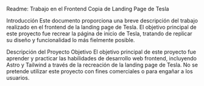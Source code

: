 Readme: Trabajo en el Frontend Copia de Landing Page de Tesla


Introducción
Este documento proporciona una breve descripción del trabajo realizado en el frontend de la landing page de Tesla. El objetivo principal de este proyecto fue recrear la página de inicio de Tesla, tratando de replicar su diseño y funcionalidad lo más fielmente posible.

Descripción del Proyecto
Objetivo
El objetivo principal de este proyecto fue aprender y practicar las habilidades de desarrollo web frontend, incluyendo Astro y Tailwind a través de la recreación de la landing page de Tesla. No se pretende utilizar este proyecto con fines comerciales o para engañar a los usuarios.

